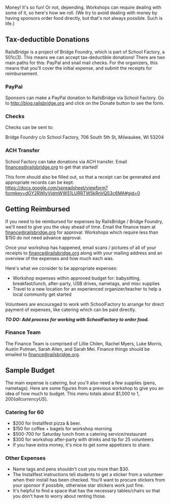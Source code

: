 Money! It's so fun! Or not, depending. Workshops can require dealing with some of it, so here's how we roll. (We try to avoid dealing with money by having sponsors order food directly, but that's not always possible. Such is life.)

## Tax-deductible Donations

RailsBridge is a project of Bridge Foundry, which is part of School Factory, a 501c(3). This means we can accept tax-deductible donations! There are two main paths for this: PayPal and snail mail checks. For the organizers, this means that you'll cover the initial expense, and submit the receipts for reimbursement.

### PayPal
Sponsors can make a PayPal donation to RailsBridge via School Factory. Go to http://blog.railsbridge.org and click on the Donate button to see the form.

### Checks
Checks can be sent to:
  
Bridge Foundry c/o School Factory,
706 South 5th St, 
Milwaukee, WI 53204

### ACH Transfer
School Factory can take donations via ACH transfer. Email finances@railsbridge.org to get that started!

This form should also be filled out, so that a receipt can be generated and appropriate records can be kept:
https://docs.google.com/spreadsheet/viewform?formkey=dGY2RWlyVjdmWW51LURRTW5kRnVQS3c6MA#gid=0

## Getting Reimbursed

If you need to be reimbursed for expenses by RailsBridge / Bridge Foundry, we'll need to give you the okay ahead of time. Email the finance team at finance@railsbridge.org for approval. Workshops which require less than $150 do not need advance approval. 

Once your workshop has happened, email scans / pictures of all of your receipts to finance@railsbridge.org along with your mailing address and an overview of the expenses and how much each was.

Here's what we consider to be appropriate expenses:
* Workshop expenses within approved budget for: babysitting, breakfast/lunch, after-party, USB drives, nametags, and misc supplies
* Travel to a new location for an experienced organizer/teacher to help a local community get started

Volunteers are encouraged to work with SchoolFactory to arrange for direct payment of expenses, like catering which can be paid directly.

***TO DO: Add process for working with SchoolFactory to order food.***

### Finance Team

The Finance Team is comprised of Lillie Chilen, Rachel Myers, Luke Morris, Austin Putman, Sarah Allen, and Sarah Mei. Finance things should be emailed to finance@railsbridge.org.

## Sample Budget 

The main expense is catering, but you'll also need a few supplies (pens, nametags). Here are some figures from a previous workshop to give you an idea of how much to budget. This menu totals about $1,000 to $1,200 (all currency US$).

### Catering for 60
* $200 for Installfest pizza & beer.
* $150 for coffee + bagels for workshop morning
* $500-700 for Saturday lunch from a catering service/restaurant
* $300 for workshop after-party with drinks and tip for 25 volunteers
 * If you have extra money, it's nice to get some appetizers to share.

### Other Expenses
* Name tags and pens shouldn't cost you more than $30.
* The Installfest instructions tell students to get a sticker from a volunteer when their install has been checked. You'll want to procure stickers from your sponsor if possible, otherwise star stickers work just fine.
* It's helpful to find a space that has the necessary tables/chairs so that you don't have to worry about renting those. 